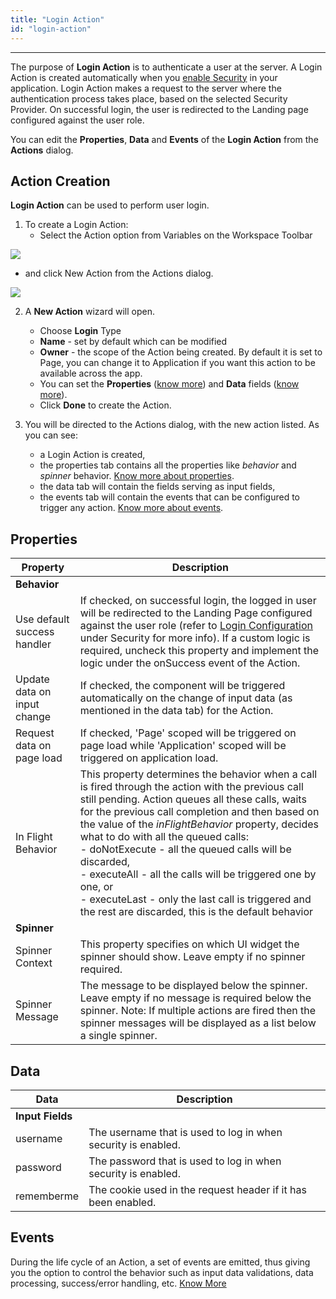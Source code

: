 ```yaml
---
title: "Login Action"
id: "login-action"
---
```

---

The purpose of **Login Action** is to authenticate a user at the server. A Login Action is created automatically when you [enable Security](/learn/app-development/app-security/app-security) in your application. Login Action makes a request to the server where the authentication process takes place, based on the selected Security Provider. On successful login, the user is redirected to the Landing page configured against the user role.

You can edit the **Properties**, **Data** and **Events** of the **Login Action** from the **Actions** dialog.

## Action Creation

**Login Action** can be used to perform user login.

1. To create a Login Action:
    - Select the Action option from Variables on the Workspace Toolbar 

[![](/learn/assets/action_sel.png)](/learn/assets/action_sel.png)

- and click New Action from the Actions dialog. 

[![](/learn/assets/action_new.png?v=20)](/learn/assets/action_new.png?v=20)

2. A **New Action** wizard will open.
    - Choose **Login** Type
    - **Name** - set by default which can be modified
    - **Owner** - the scope of the Action being created. By default it is set to Page, you can change it to Application if you want this action to be available across the app.
    - You can set the **Properties** ([know more](#properties)) and **Data** fields ([know more](#data)).
    - Click **Done** to create the Action.

3. You will be directed to the Actions dialog, with the new action listed. As you can see:
    - a Login Action is created,
    - the properties tab contains all the properties like _behavior_ and _spinner_ behavior. [Know more about properties](#properties).
    - the data tab will contain the fields serving as input fields,
    - the events tab will contain the events that can be configured to trigger any action. [Know more about events](#events).

## Properties

| **Property** | **Description** |
| --- | --- |
| **Behavior** ||
| Use default success handler | If checked, on successful login, the logged in user will be redirected to the Landing Page configured against the user role (refer to [Login Configuration](/learn/app-development/app-security/login-configuration/) under Security for more info). If a custom logic is required, uncheck this property and implement the logic under the onSuccess event of the Action. |
| Update data on input change | If checked, the component will be triggered automatically on the change of input data (as mentioned in the data tab) for the Action. |
| Request data on page load | If checked, 'Page' scoped will be triggered on page load while 'Application' scoped will be triggered on application load. |
| In Flight Behavior | This property determines the behavior when a call is fired through the action with the previous call still pending. Action queues all these calls, waits for the previous call completion and then based on the value of the _inFlightBehavior_ property, decides what to do with all the queued calls: <br> - doNotExecute - all the queued calls will be discarded, <br> - executeAll - all the calls will be triggered one by one, or <br> - executeLast - only the last call is triggered and the rest are discarded, this is the default behavior |
| **Spinner** ||
| Spinner Context | This property specifies on which UI widget the spinner should show. Leave empty if no spinner required. |
| Spinner Message | The message to be displayed below the spinner. Leave empty if no message is required below the spinner. Note: If multiple actions are fired then the spinner messages will be displayed as a list below a single spinner. |

## Data

| Data | Description |
| --- | --- |
| **Input Fields** ||
| username | The username that is used to log in when security is enabled. |
| password | The password that is used to log in when security is enabled. |
| rememberme | The cookie used in the request header if it has been enabled. |

## Events

During the life cycle of an Action, a set of events are emitted, thus giving you the option to control the behavior such as input data validations, data processing, success/error handling, etc. [Know More](/learn/app-development/variables/variables-actions/#events-implementation)

